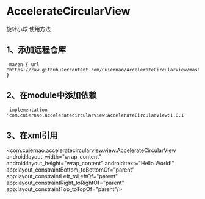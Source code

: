 # AccelerateCircularView
旋转小球
使用方法


## 1、添加远程仓库
     maven { url "https://raw.githubusercontent.com/Cuiernao/AccelerateCircularView/master" }
     
     
     
## 2、在module中添加依赖
     implementation 'com.cuiernao.acceleratecircularview:AccelerateCircularView:1.0.1'
     
## 3、在xml引用

<com.cuiernao.acceleratecircularview.view.AccelerateCircularView
            android:layout_width="wrap_content"
            android:layout_height="wrap_content"
            android:text="Hello World!"
            app:layout_constraintBottom_toBottomOf="parent"
            app:layout_constraintLeft_toLeftOf="parent"
            app:layout_constraintRight_toRightOf="parent"
            app:layout_constraintTop_toTopOf="parent"/>
